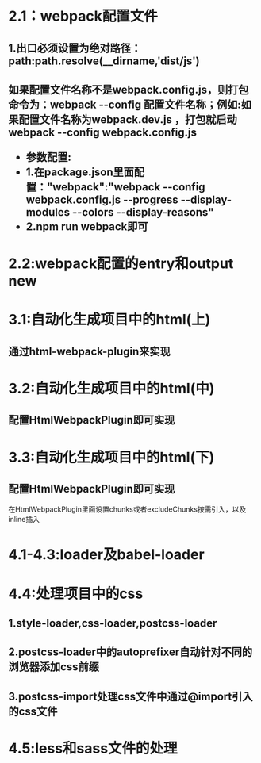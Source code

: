 <h1>2.1：webpack配置文件</h1>
<h2>1.出口必须设置为绝对路径： path:path.resolve(__dirname,'dist/js')</h2>
<h2>如果配置文件名称不是webpack.config.js，则打包命令为：webpack --config 配置文件名称；例如:如果配置文件名称为webpack.dev.js ，打包就启动webpack --config webpack.config.js</2>
<ul>
    <li>参数配置:</li>
    <li>1.在package.json里面配置："webpack":"webpack --config webpack.config.js --progress --display-modules --colors --display-reasons"</li>
    <li>2.npm run webpack即可</li>
</ul>

<h1>2.2:webpack配置的entry和output new</h1>
<h1>3.1:自动化生成项目中的html(上)</h1>
<h2>通过html-webpack-plugin来实现</h2>

<h1>3.2:自动化生成项目中的html(中)</h1>
<h2>配置HtmlWebpackPlugin即可实现</h2>

<h1>3.3:自动化生成项目中的html(下)</h1>
<h2>配置HtmlWebpackPlugin即可实现</h2>
<p>在HtmlWebpackPlugin里面设置chunks或者excludeChunks按需引入，以及inline插入</p>

<h1>4.1-4.3:loader及babel-loader</h1>

<h1>4.4:处理项目中的css</h1>

<h2>1.style-loader,css-loader,postcss-loader</h2>
<h2>2.postcss-loader中的autoprefixer自动针对不同的浏览器添加css前缀 </h2>
<h2>3.postcss-import处理css文件中通过@import引入的css文件</h2>

<h1>4.5:less和sass文件的处理</h1>
